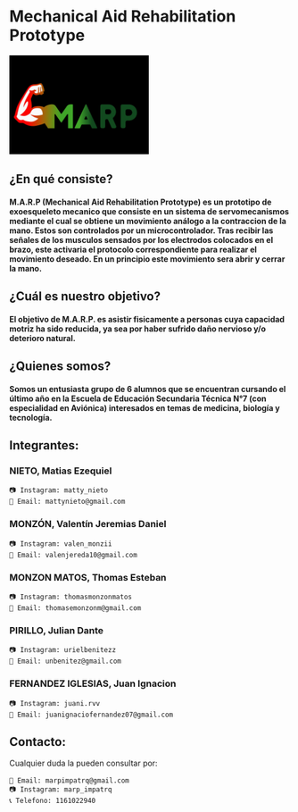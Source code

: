 # Mechanical Aid Rehabilitation Prototype

<img src="logo.jpg" alt="Logo proyecto" width="250"/>

</div>

## ¿En qué consiste?

#### M.A.R.P (Mechanical Aid Rehabilitation Prototype) es un prototipo de exoesqueleto mecanico que consiste en un sistema de servomecanismos mediante el cual se obtiene un movimiento análogo a la contraccion de la mano. Estos son controlados por un microcontrolador. Tras recibir las señales de los musculos sensados por los electrodos colocados en el brazo, este activaria el protocolo correspondiente para realizar el movimiento deseado. En un principio este movimiento sera abrir y cerrar la mano.
 

## ¿Cuál es nuestro objetivo?

#### El objetivo de M.A.R.P. es asistir fisicamente a personas cuya capacidad motriz ha sido reducida, ya sea por haber sufrido daño nervioso y/o deterioro natural.


## ¿Quienes somos?

#### Somos un entusiasta grupo de 6 alumnos que se encuentran cursando el último año en la Escuela de Educación Secundaria Técnica N°7 (con especialidad en Aviónica) interesados en temas de medicina, biología y tecnología.


## Integrantes:

### NIETO, Matias Ezequiel
    📷 Instagram: matty_nieto
    📧 Email: mattynieto@gmail.com
### MONZÓN, Valentín Jeremias Daniel
    📷 Instagram: valen_monzii
    📧 Email: valenjereda10@gmail.com
### MONZON MATOS, Thomas Esteban 
    📷 Instagram: thomasmonzonmatos
    📧 Email: thomasemonzonm@gmail.com
### PIRILLO, Julian Dante 
    📷 Instagram: urielbenitezz
    📧 Email: unbenitez@gmail.com
### FERNANDEZ IGLESIAS, Juan Ignacion
    📷 Instagram: juani.rvv
    📧 Email: juanignaciofernandez07@gmail.com



## Contacto:
Cualquier duda la pueden consultar por:

    📧 Email: marpimpatrq@gmail.com
    📷 Instagram: marp_impatrq
    📞 Telefono: 1161022940

